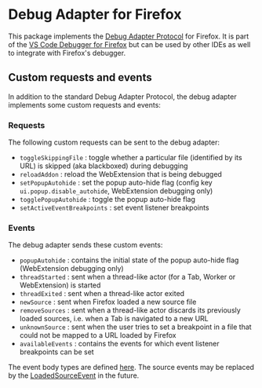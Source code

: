 # Debug Adapter for Firefox

This package implements the [Debug Adapter Protocol](https://microsoft.github.io/debug-adapter-protocol/) for Firefox.
It is part of the [VS Code Debugger for Firefox](https://marketplace.visualstudio.com/items?itemName=firefox-devtools.vscode-firefox-debug) but can be used by other IDEs as well to integrate with Firefox's debugger.

## Custom requests and events

In addition to the standard Debug Adapter Protocol, the debug adapter implements some custom requests and events:

### Requests

The following custom requests can be sent to the debug adapter:

* `toggleSkippingFile` : toggle whether a particular file (identified by its URL) is skipped (aka blackboxed) during debugging
* `reloadAddon` : reload the WebExtension that is being debugged
* `setPopupAutohide` : set the popup auto-hide flag (config key `ui.popup.disable_autohide`, WebExtension debugging only)
* `togglePopupAutohide` : toggle the popup auto-hide flag
* `setActiveEventBreakpoints` : set event listener breakpoints

### Events

The debug adapter sends these custom events:

* `popupAutohide` : contains the initial state of the popup auto-hide flag (WebExtension debugging only)
* `threadStarted` : sent when a thread-like actor (for a Tab, Worker or WebExtension) is started
* `threadExited` : sent when a thread-like actor exited
* `newSource` : sent when Firefox loaded a new source file
* `removeSources` : sent when a thread-like actor discards its previously loaded sources, i.e. when a Tab is navigated to a new URL
* `unknownSource` : sent when the user tries to set a breakpoint in a file that could not be mapped to a URL loaded by Firefox
* `availableEvents` : contains the events for which event listener breakpoints can be set

The event body types are defined [here](../src/common/customEvents.ts).
The source events may be replaced by the [LoadedSourceEvent](https://microsoft.github.io/debug-adapter-protocol/specification#Events_LoadedSource) in the future.
